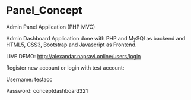 # Panel_Concept
Admin Panel Application (PHP MVC)

Admin Dashboard Application done with PHP and MySQl as backend and HTML5, CSS3, Bootstrap and Javascript as Frontend.

LIVE DEMO: http://alexandar.napravi.online/users/login

Register new account or login with test account:

Username: testacc

Password: conceptdashboard321



